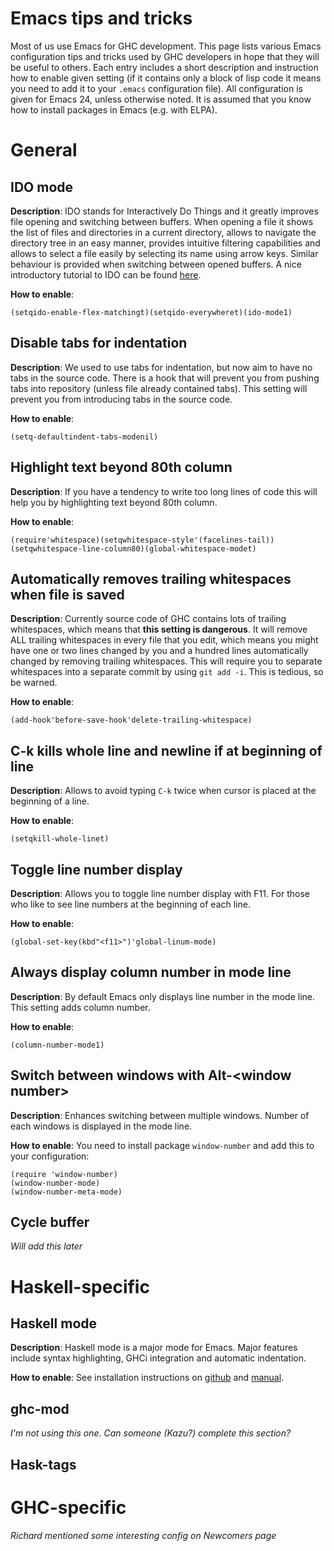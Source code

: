 # Emacs tips and tricks


Most of us use Emacs for GHC development. This page lists various Emacs configuration tips and tricks used by GHC developers in hope that they will be useful to others. Each entry includes a short description and instruction how to enable given setting (if it contains only a block of lisp code it means you need to add it to your `.emacs` configuration file). All configuration is given for Emacs 24, unless otherwise noted. It is assumed that you know how to install packages in Emacs (e.g. with ELPA).

# General

## IDO mode

**Description**: IDO stands for Interactively Do Things and it greatly improves file opening and switching between buffers. When opening a file it shows the list of files and directories in a current directory, allows to navigate the directory tree in an easy manner, provides intuitive filtering capabilities and allows to select a file easily by selecting its name using arrow keys. Similar behaviour is provided when switching between opened buffers. A nice introductory tutorial to IDO can be found [ here](http://www.masteringemacs.org/articles/2010/10/10/introduction-to-ido-mode/).

**How to enable**:

```
(setqido-enable-flex-matchingt)(setqido-everywheret)(ido-mode1)
```

## Disable tabs for indentation

**Description**: We used to use tabs for indentation, but now aim to have no tabs in the source code. There is a hook that will prevent you from pushing tabs into repository (unless file already contained tabs). This setting will prevent you from introducing tabs in the source code.

**How to enable**:

```
(setq-defaultindent-tabs-modenil)
```

## Highlight text beyond 80th column

**Description**: If you have a tendency to write too long lines of code this will help you by highlighting text beyond 80th column.

**How to enable**:

```
(require'whitespace)(setqwhitespace-style'(facelines-tail))(setqwhitespace-line-column80)(global-whitespace-modet)
```

## Automatically removes trailing whitespaces when file is saved

**Description**: Currently source code of GHC contains lots of trailing whitespaces, which means that **this setting is dangerous**. It will remove ALL trailing whitespaces in every file that you edit, which means you might have one or two lines changed by you and a hundred lines automatically changed by removing trailing whitespaces. This will require you to separate whitespaces into a separate commit by using `git add -i`. This is tedious, so be warned.

**How to enable**:

```
(add-hook'before-save-hook'delete-trailing-whitespace)
```

## C-k kills whole line and newline if at beginning of line

**Description**: Allows to avoid typing `C-k` twice when cursor is placed at the beginning of a line.

**How to enable**:

```
(setqkill-whole-linet)
```

## Toggle line number display

**Description**: Allows you to toggle line number display with F11. For those who like to see line numbers at the beginning of each line.

**How to enable**:

```
(global-set-key(kbd"<f11>")'global-linum-mode)
```

## Always display column number in mode line

**Description**: By default Emacs only displays line number in the mode line. This setting adds column number.

**How to enable**:

```
(column-number-mode1)
```

## Switch between windows with Alt-\<window number\>

**Description**: Enhances switching between multiple windows. Number of each windows is displayed in the mode line.

**How to enable**:
You need to install package `window-number` and add this to your configuration:

```wiki
(require 'window-number)
(window-number-mode)
(window-number-meta-mode)
```

## Cycle buffer

*Will add this later*

# Haskell-specific

## Haskell mode

**Description**: Haskell mode is a major mode for Emacs. Major features include syntax highlighting, GHCi integration and automatic indentation.

**How to enable**: See installation instructions on [ github](https://github.com/haskell/haskell-mode) and [ manual](http://haskell.github.io/haskell-mode/manual/latest/).

## ghc-mod

*I'm not using this one. Can someone (Kazu?) complete this section?*

## Hask-tags

# GHC-specific

*Richard mentioned some interesting config on Newcomers page*